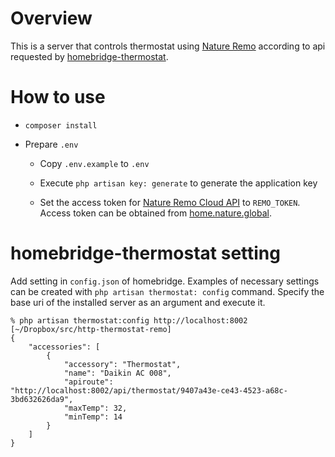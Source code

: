 # Overview
This is a server that controls thermostat using [Nature Remo](https://nature.global) according to api requested by [homebridge-thermostat](https://www.npmjs.com/package/homebridge-thermostat).

# How to use

* ```composer install```

* Prepare ```.env```

    * Copy ```.env.example``` to ```.env```

    * Execute ```php artisan key: generate``` to generate the application key

    * Set the access token for [Nature Remo Cloud API](https://developer.nature.global) to ```REMO_TOKEN```. Access token can be obtained from [home.nature.global](http://home.nature.global/).
    
# homebridge-thermostat setting

Add setting in `config.json` of homebridge. Examples of necessary settings can be created with ```php artisan thermostat: config``` command.
Specify the base uri of the installed server as an argument and execute it.

```console
% php artisan thermostat:config http://localhost:8002                                                                           [~/Dropbox/src/http-thermostat-remo]
{
    "accessories": [
        {
            "accessory": "Thermostat",
            "name": "Daikin AC 008",
            "apiroute": "http://localhost:8002/api/thermostat/9407a43e-ce43-4523-a68c-3bd632626da9",
            "maxTemp": 32,
            "minTemp": 14
        }
    ]
}
```
